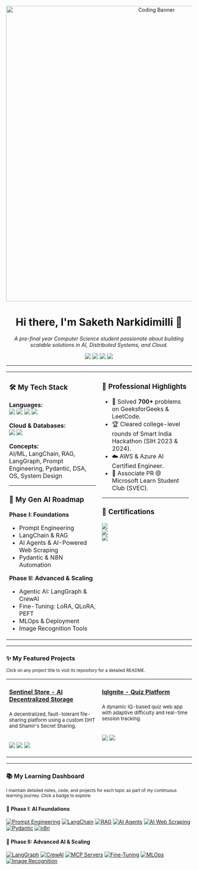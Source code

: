 <!-- 1. HEADER BANNER -->
<p align="center">
  <img src="https://user-images.githubusercontent.com/34342551/221925374-18502204-a0a3-4c3c-8139-8a6f8736a593.gif" alt="Coding Banner" width="800"/>
</p>

<!-- 2. INTRODUCTION -->
<h1 align="center">Hi there, I'm Saketh Narkidimilli 👋</h1>
<p align="center">
  <em>A pre-final year Computer Science student passionate about building scalable solutions in AI, Distributed Systems, and Cloud.</em>
  <br/>
</p>

<!-- 3. SOCIAL & PORTFOLIO LINKS -->
<p align="center">
  <a href="https://www.linkedin.com/in/saketh-narkidimilli-5950a8274/"><img src="https://img.shields.io/badge/LinkedIn-0077B5?style=for-the-badge&logo=linkedin&logoColor=white" /></a>
  <a href="https://portfolio-tau-bice-dtyto4v8ej.vercel.app/"><img src="https://img.shields.io/badge/Portfolio-000000?style=for-the-badge&logo=vercel&logoColor=white" /></a>
  <a href="mailto:sakethnarkidimilli1234@gmail.com"><img src="https://img.shields.io/badge/Gmail-D14836?style=for-the-badge&logo=gmail&logoColor=white" /></a>
  <a href="https://leetcode.com/u/Narkidimilli_Saketh/"><img src="https://img.shields.io/badge/LeetCode-FFA116?style=for-the-badge&logo=leetcode&logoColor=black" /></a>
</p>

---

<!-- 4. TWO-COLUMN "DASHBOARD" -->
<table>
  <tr>
    <!-- LEFT COLUMN: TECH STACK & LEARNING ROADMAP -->
    <td valign="top" width="50%">
      <h3>🛠️ My Tech Stack</h3>
      <p>
        <b>Languages:</b><br>
        <img src="https://img.shields.io/badge/Java-ED8B00?style=for-the-badge&logo=openjdk&logoColor=white" />
        <img src="https://img.shields.io/badge/Python-3776AB?style=for-the-badge&logo=python&logoColor=white" />
        <img src="https://img.shields.io/badge/C-A8B9CC?style=for-the-badge&logo=c&logoColor=black" />
        <img src="https://img.shields.io/badge/SQL-4479A1?style=for-the-badge&logo=postgresql&logoColor=white" />
      </p>
      <p>
        <b>Cloud & Databases:</b><br>
        <img src="https://img.shields.io/badge/Amazon_AWS-232F3E?style=for-the-badge&logo=amazon-aws&logoColor=white" />
        <img src="https://img.shields.io/badge/MongoDB-4EA94B?style=for-the-badge&logo=mongodb&logoColor=white" />
      </p>
      <p>
        <b>Concepts:</b><br>
         AI/ML, LangChain, RAG, LangGraph, Prompt Engineering, Pydantic, DSA, OS, System Design
      </p>
      <hr/>
      <h3>🌱 My Gen AI Roadmap</h3>
        <b>Phase I: Foundations</b>
        <ul>
          <li>Prompt Engineering</li>
          <li>LangChain & RAG</li>
          <li>AI Agents & AI-Powered Web Scraping</li>
          <li>Pydantic & N8N Automation</li>
        </ul>
        <b>Phase II: Advanced & Scaling</b>
        <ul>
          <li>Agentic AI: LangGraph & CrewAI</li>
          <li>Fine-Tuning: LoRA, QLoRA, PEFT</li>
          <li>MLOps & Deployment</li>
          <li>Image Recognition Tools</li>
        </ul>
    </td>
    <!-- RIGHT COLUMN: HIGHLIGHTS & CERTIFICATIONS -->
    <td valign="top" width="50%">
      <h3>🚀 Professional Highlights</h3>
      <ul>
        <li>🧠 Solved <b>700+</b> problems on GeeksforGeeks & LeetCode.</li>
        <li>🏆 Cleared college-level rounds of Smart India Hackathon (SIH 2023 & 2024).</li>
        <li>☁️ AWS & Azure AI Certified Engineer.</li>
        <li>🤝 Associate PR @ Microsoft Learn Student Club (SVEC).</li>
      </ul>
      <hr/>
      <h3>📜 Certifications</h3>
        <img src="https://img.shields.io/badge/AWS_Academy_Graduate-Cloud_Architecting-FF9900?style=flat-square&logo=amazon-aws" />
        <br>
        <img src="https://img.shields.io/badge/Microsoft_Certified-Azure_AI_Engineer-0078D4?style=flat-square&logo=microsoft-azure" />
        <br>
        <img src="https://img.shields.io/badge/Harvard-CS50's_AI_with_Python-A21F34?style=flat-square&logo=harvard" />
    </td>
  </tr>
</table>

---

<!-- 5. FEATURED PROJECTS -->
### ✨ My Featured Projects
<sub>Click on any project title to visit its repository for a detailed README.</sub>

<table>
  <tr>
    <td width="50%" valign="top">
      <h4><a href="https://github.com/NarkidimilliSaketh/SentinelStore">Sentinel Store - AI Decentralized Storage</a></h4>
      <sub>A decentralized, fault-tolerant file-sharing platform using a custom DHT and Shamir's Secret Sharing.</sub>
      <br><br>
      <p>
        <img src="https://img.shields.io/badge/Python-3776AB?style=for-the-badge&logo=python&logoColor=white" />
        <img src="https://img.shields.io/badge/Distributed_Systems-000000?style=for-the-badge" />
        <img src="https://img.shields.io/badge/Cryptography-007396?style=for-the-badge" />
      </p>
    </td>
    <td width="50%" valign="top">
      <h4><a href="[LINK_TO_IQIGNITE_REPO]">IqIgnite - Quiz Platform</a></h4>
      <sub>A dynamic IQ-based quiz web app with adaptive difficulty and real-time session tracking.</sub>
      <br><br>
      <p>
        <img src="https://img.shields.io/badge/Java-ED8B00?style=for-the-badge&logo=openjdk&logoColor=white" />
        <img src="https://img.shields.io/badge/React-20232A?style=for-the-badge&logo=react&logoColor=61DAFB" />
      </p>
    </td>
  </tr>
</table>

---

<!-- 6. LEARNING DASHBOARD -->
### 📚 My Learning Dashboard
<sub>I maintain detailed notes, code, and projects for each topic as part of my continuous learning journey. Click a badge to explore.</sub>

<h4><b>🤖 Phase I: AI Foundations</b></h4>
<p align="left">
  <a href="[LINK_TO_YOUR_PROMPT_ENGINEERING_FOLDER]"><img src="https://img.shields.io/badge/Prompt_Engineering-4CAF50?style=for-the-badge&logoColor=white" alt="Prompt Engineering"/></a>
  <a href="[LINK_TO_YOUR_LANGCHAIN_FOLDER]"><img src="https://img.shields.io/badge/LangChain-8A2BE2?style=for-the-badge&logoColor=white" alt="LangChain"/></a>
  <a href="[LINK_TO_YOUR_RAG_FOLDER]"><img src="https://img.shields.io/badge/RAG-4A90E2?style=for-the-badge&logoColor=white" alt="RAG"/></a>
  <a href="[LINK_TO_YOUR_AGENTS_FOLDER]"><img src="https://img.shields.io/badge/AI_Agents-008080?style=for-the-badge&logoColor=white" alt="AI Agents"/></a>
  <a href="[LINK_TO_YOUR_WEBSCRAPING_FOLDER]"><img src="https://img.shields.io/badge/AI_Web_Scraping-F29111?style=for-the-badge&logoColor=white" alt="AI Web Scraping"/></a>
  <a href="[LINK_TO_YOUR_PYDANTIC_FOLDER]"><img src="https://img.shields.io/badge/Pydantic-E92063?style=for-the-badge&logoColor=white" alt="Pydantic"/></a>
  <a href="[LINK_TO_YOUR_N8N_FOLDER]"><img src="https://img.shields.io/badge/n8n-1A8272?style=for-the-badge&logo=n8n&logoColor=white" alt="n8n"/></a>
</p>

<h4><b>🚀 Phase II: Advanced AI & Scaling</b></h4>
<p align="left">
  <a href="[LINK_TO_YOUR_LANGGRAPH_FOLDER]"><img src="https://img.shields.io/badge/LangGraph-32CD32?style=for-the-badge&logoColor=white" alt="LangGraph"/></a>
  <a href="[LINK_TO_YOUR_CREWAI_FOLDER]"><img src="https://img.shields.io/badge/CrewAI-007ACC?style=for-the-badge&logoColor=white" alt="CrewAI"/></a>
  <a href="[LINK_TO_YOUR_MCP_SERVERS_FOLDER]"><img src="https://img.shields.io/badge/MCP_Servers-555555?style=for-the-badge&logoColor=white" alt="MCP Servers"/></a>
  <a href="[LINK_TO_YOUR_FINETUNING_FOLDER]"><img src="https://img.shields.io/badge/Fine_Tuning-D2691E?style=for-the-badge&logoColor=white" alt="Fine-Tuning"/></a>
  <a href="[LINK_TO_YOUR_MLOPS_FOLDER]"><img src="https://img.shields.io/badge/MLOps-232F3E?style=for-the-badge&logoColor=white" alt="MLOps"/></a>
  <a href="[LINK_TO_YOUR_IMAGE_RECOGNITION_FOLDER]"><img src="https://img.shields.io/badge/Image_Recognition-FF4500?style=for-the-badge&logoColor=white" alt="Image Recognition"/></a>
</p>
